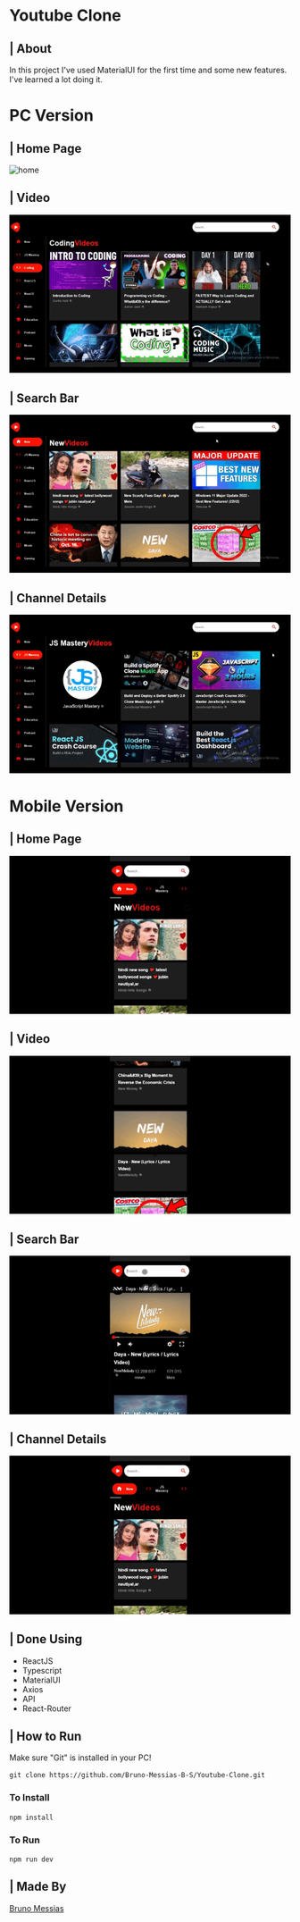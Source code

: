 # Youtube Clone

## | About
<p>In this project I've used MaterialUI for the first time and some new features. I've learned a lot doing it.</p>

# PC Version

## | Home Page
<img alt="home" src="./gitFiles/youtube-clone-home.gif" />

## | Video
<img alt="video" src="./gitFiles/clicking-video.gif" />

## | Search Bar
<img alt="search-bar" src="./gitFiles/search.gif" />

## | Channel Details
<img alt="channel-details" src="./gitFiles/channel-details.gif" />

# Mobile Version

## | Home Page
<img alt="home-mobile" src="./gitFiles/home-mobile.gif" />

## | Video
<img alt="video-mobile" src="./gitFiles/video-mobile.gif" />

## | Search Bar
<img alt="search-bar-mobile" src="./gitFiles/search-mobile.gif" />

## | Channel Details
<img alt="channel-details-mobile" src="./gitFiles/channel-detail-mobile.gif" />

## | Done Using
<ul>
    <li>ReactJS</li>
    <li>Typescript</li>
    <li>MaterialUI</li>
    <li>Axios</li>
    <li>API</li>
    <li>React-Router</li>
</ul>

## | How to Run

Make sure "Git" is installed in your PC!

    git clone https://github.com/Bruno-Messias-B-S/Youtube-Clone.git

### To Install
    npm install

### To Run
    npm run dev

## | Made By
[Bruno Messias](https://www.linkedin.com/in/bruno-messias-bs/)
